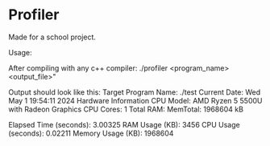 # Profiler
Made for a school project.

Usage:

After compiling with any c++ compiler:
./profiler <program_name> <output_file>"

Output should look like this:
Target Program Name: ./test
Current Date: Wed May  1 19:54:11 2024
Hardware Information 
CPU Model:  AMD Ryzen 5 5500U with Radeon Graphics
CPU Cores:  1
Total RAM: MemTotal:        1968604 kB

Elapsed Time (seconds): 3.00325
RAM Usage (KB): 3456
CPU Usage (seconds): 0.02211
Memory Usage (KB): 1968604
